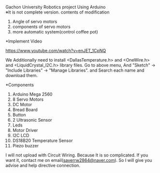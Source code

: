 Gachon University Robotics project <Smart Tea Machine> Using Arduino  
※It is not complete version.
 contents of modification
1. Angle of servo motors
2. components of servo motors
3. more automatic system(control coffee pot)
 
*Implement Video

https://www.youtube.com/watch?v=enJET_1CpNQ

We Additionally need to install <DallasTemperature.h> and <OneWire.h> and <LiquidCrystal_I2C.h> library files. 
Go to above menu, And "Sketch" -> "Include Libraries" -> "Manage Libraries". and Search each name and download them.

*Components 
1. Arduino Mega 2560
2. 8 Servo Motors
3. DC Motor
4. Bread Board
5. Button
6. 2 Ultrasonic Sensor
7.  Leds
8. Motor Driver
9. I2C LCD
10. DS18B20 Temperature Sensor
11. Piezo buzzer

I will not upload with Circuit Wiring. Because It is so complicated. If you want it, contact me on email(saverrw2864@naver.com). So I will give you advise and help directive connection.
